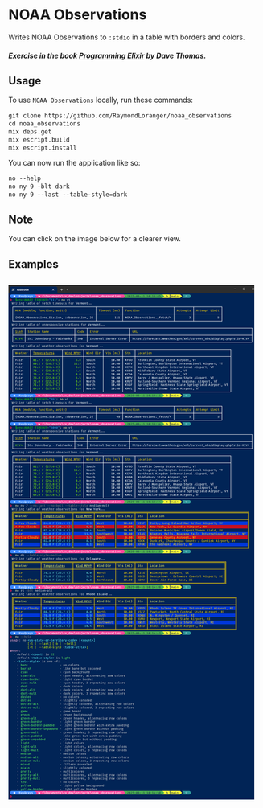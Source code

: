 # NOAA Observations

Writes NOAA Observations to `:stdio` in a table with borders and colors.

##### Exercise in the book [Programming Elixir](https://pragprog.com/titles/elixir16/programming-elixir-1-6) by Dave Thomas.

## Usage

To use `NOAA Observations` locally, run these commands:

```
git clone https://github.com/RaymondLoranger/noaa_observations
cd noaa_observations
mix deps.get
mix escript.build
mix escript.install
```

You can now run the application like so:

```
no --help
no ny 9 -blt dark
no ny 9 --last --table-style=dark
```

## Note

You can click on the image below for a clearer view.

## Examples

## ![examples](images/examples.png)
